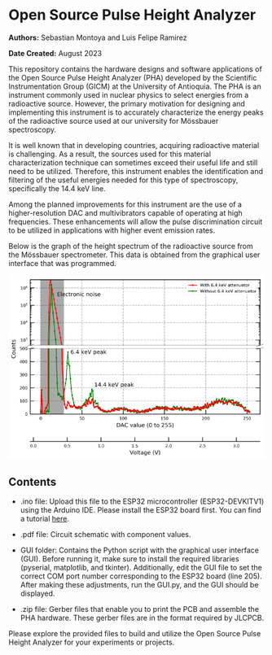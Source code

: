 # Open Source Pulse Height Analyzer

**Authors:** Sebastian Montoya and Luis Felipe Ramirez

**Date Created:** August 2023

This repository contains the hardware designs and software applications of the Open Source Pulse Height Analyzer (PHA) developed by the Scientific Instrumentation Group (GICM) at the University of Antioquia. The PHA is an instrument commonly used in nuclear physics to select energies from a radioactive source. However, the primary motivation for designing and implementing this instrument is to accurately characterize the energy peaks of the radioactive source used at our university for Mössbauer spectroscopy.

 It is well known that in developing countries, acquiring radioactive material is challenging. As a result, the sources used for this material characterization technique can sometimes exceed their useful life and still need to be utilized. Therefore, this instrument enables the identification and filtering of the useful energies needed for this type of spectroscopy, specifically the 14.4 keV line.

Among the planned improvements for this instrument are the use of a higher-resolution DAC and multivibrators capable of operating at high frequencies. These enhancements will allow the pulse discrimination circuit to be utilized in applications with higher event emission rates.

Below is the graph of the height spectrum of the radioactive source from the Mössbauer spectrometer. This data is obtained from the graphical user interface that was programmed.


![PHA spectrum](spectrum.PNG)

## Contents

- .ino file: Upload this file to the ESP32 microcontroller (ESP32-DEVKITV1) using the Arduino IDE. Please install the ESP32 board first. You can find a tutorial [here](https://www.tutorialspoint.com/esp32_for_iot/installing_the_esp32_board_in_arduino_ide.htm).

- .pdf file: Circuit schematic with component values.

- GUI folder: Contains the Python script with the graphical user interface (GUI). Before running it, make sure to install the required libraries (pyserial, matplotlib, and tkinter). Additionally, edit the GUI file to set the correct COM port number corresponding to the ESP32 board (line 205). After making these adjustments, run the GUI.py, and the GUI should be displayed.

- .zip file: Gerber files that enable you to print the PCB and assemble the PHA hardware. These gerber files are in the format required by JLCPCB.

Please explore the provided files to build and utilize the Open Source Pulse Height Analyzer for your experiments or projects.
